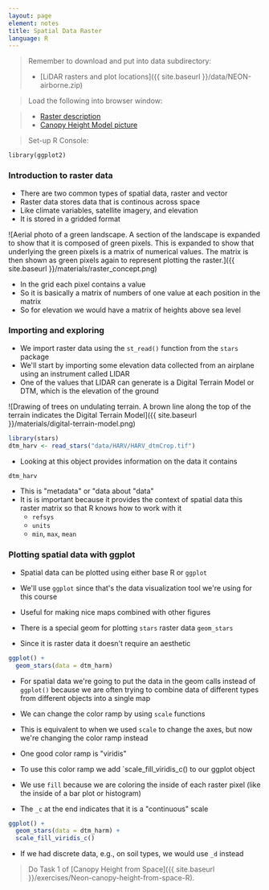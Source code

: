 ```yaml
---
layout: page
element: notes
title: Spatial Data Raster
language: R
--- 
```


> Remember to download and put into data subdirectory:
>
> * [LiDAR rasters and plot locations]({{ site.baseurl }}/data/NEON-airborne.zip)

> Load the following into browser window:

> * [Raster description](https://datacarpentry.org/organization-geospatial/01-intro-raster-data/)
> * [Canopy Height Model picture](https://datacarpentry.org/r-raster-vector-geospatial/images/dc-spatial-raster/lidarTree-height.png)

> Set-up R Console:

```
library(ggplot2)
```

### Introduction to raster data

* There are two common types of spatial data, raster and vector
* Raster data stores data that is continous across space
* Like climate variables, satellite imagery, and elevation
* It is stored in a gridded format

![Aerial photo of a green landscape.
A section of the landscape is expanded to show that it is composed of green pixels.
This is expanded to show that underlying the green pixels is a matrix of numerical values.
The matrix is then shown as green pixels again to represent plotting the raster.]({{ site.baseurl }}/materials/raster_concept.png)

* In the grid each pixel contains a value
* So it is basically a matrix of numbers of one value at each position in the matrix
* So for elevation we would have a matrix of heights above sea level

### Importing and exploring

* We import raster data using the `st_read()` function from the `stars` package
* We'll start by importing some elevation data collected from an airplane using an instrument called LIDAR
* One of the values that LIDAR can generate is a Digital Terrain Model or DTM, which is the elevation of the ground

![Drawing of trees on undulating terrain.
A brown line along the top of the terrain indicates the Digital Terrain Model]({{ site.baseurl }}/materials/digital-terrain-model.png)

```r
library(stars)
dtm_harv <- read_stars("data/HARV/HARV_dtmCrop.tif")
```

* Looking at this object provides information on the data it contains

```r
dtm_harv
```

* This is "metadata" or "data about "data"
* It is is important because it provides the context of spatial data this raster matrix so that R knows how to work with it
    * `refsys`
    * `units`
    * `min`, `max`, `mean`


### Plotting spatial data with ggplot

* Spatial data can be plotted using either base R or `ggplot`
* We'll use `ggplot` since that's the data visualization tool we're using for this course
* Useful for making nice maps combined with other figures

* There is a special geom for plotting `stars` raster data `geom_stars`
* Since it is raster data it doesn't require an aesthetic

```r
ggplot() +
  geom_stars(data = dtm_harm)
```

* For spatial data we're going to put the data in the geom calls instead of `ggplot()` because we are often trying to combine data of different types from different objects into a single map

* We can change the color ramp by using `scale` functions
* This is equivalent to when we used `scale` to change the axes, but now we're changing the color ramp instead
* One good color ramp is "viridis"
* To use this color ramp we add `scale_fill_viridis_c() to our ggplot object
* We use `fill` because we are coloring the inside of each raster pixel (like the inside of a bar plot or histogram)
* The `_c` at the end indicates that it is a "continuous" scale

```r
ggplot() +
  geom_stars(data = dtm_harm) +
  scale_fill_viridis_c()
```

* If we had discrete data, e.g., on soil types, we would use `_d` instead

> Do Task 1 of [Canopy Height from Space]({{ site.baseurl }}/exercises/Neon-canopy-height-from-space-R).
